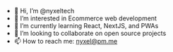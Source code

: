 - 👋 Hi, I’m @nyxeltech
- 👀 I’m interested in Ecommerce web development
- 🌱 I’m currently learning React, NextJS, and PWAs
- 💞️ I’m looking to collaborate on open source projects
- 📫 How to reach me: nyxel@pm.me

<!---
nyxeltech/nyxeltech is a ✨ special ✨ repository because its `README.md` (this file) appears on your GitHub profile.
You can click the Preview link to take a look at your changes.
--->
